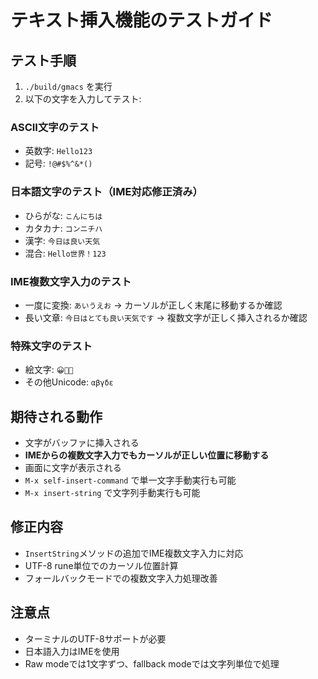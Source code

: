 # テキスト挿入機能のテストガイド

## テスト手順

1. `./build/gmacs` を実行
2. 以下の文字を入力してテスト:

### ASCII文字のテスト
- 英数字: `Hello123`
- 記号: `!@#$%^&*()`

### 日本語文字のテスト（**IME対応修正済み**）
- ひらがな: `こんにちは`
- カタカナ: `コンニチハ`
- 漢字: `今日は良い天気`
- 混合: `Hello世界！123`

### IME複数文字入力のテスト
- 一度に変換: `あいうえお` → カーソルが正しく末尾に移動するか確認
- 長い文章: `今日はとても良い天気です` → 複数文字が正しく挿入されるか確認

### 特殊文字のテスト
- 絵文字: `😀🎉🚀`
- その他Unicode: `αβγδε`

## 期待される動作
- 文字がバッファに挿入される
- **IMEからの複数文字入力でもカーソルが正しい位置に移動する**
- 画面に文字が表示される
- `M-x self-insert-command` で単一文字手動実行も可能
- `M-x insert-string` で文字列手動実行も可能

## 修正内容
- `InsertString`メソッドの追加でIME複数文字入力に対応
- UTF-8 rune単位でのカーソル位置計算
- フォールバックモードでの複数文字入力処理改善

## 注意点
- ターミナルのUTF-8サポートが必要
- 日本語入力はIMEを使用
- Raw modeでは1文字ずつ、fallback modeでは文字列単位で処理